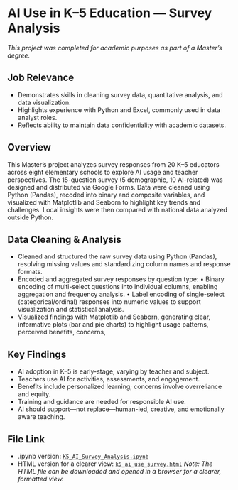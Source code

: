 # AI Use in K–5 Education — Survey Analysis
*This project was completed for academic purposes as part of a Master’s degree.*

## Job Relevance

- Demonstrates skills in cleaning survey data, quantitative analysis, and data visualization.
- Highlights experience with Python and Excel, commonly used in data analyst roles.
- Reflects ability to maintain data confidentiality with academic datasets.

## Overview

This Master’s project analyzes survey responses from 20 K–5 educators across eight elementary schools to explore AI usage and teacher perspectives. The 15-question survey (5 demographic, 10 AI-related) was designed and distributed via Google Forms. Data were cleaned using Python (Pandas), recoded into binary and composite variables, and visualized with Matplotlib and Seaborn to highlight key trends and challenges. Local insights were then compared with national data analyzed outside Python.

## Data Cleaning & Analysis
- Cleaned and structured the raw survey data using Python (Pandas), resolving missing values and standardizing column names and response formats.
- Encoded and aggregated survey responses by question type:
  • Binary encoding of multi-select questions into individual columns, enabling aggregation and frequency analysis.
  • Label encoding of single-select (categorical/ordinal) responses into numeric values to support visualization and statistical analysis.
- Visualized findings with Matplotlib and Seaborn, generating clear, informative plots (bar and pie charts) to highlight usage patterns, perceived benefits, concerns,

## Key Findings

- AI adoption in K–5 is early-stage, varying by teacher and subject. 
- Teachers use AI for activities, assessments, and engagement.
- Benefits include personalized learning; concerns involve overreliance and equity. 
- Training and guidance are needed for responsible AI use.
- AI should support—not replace—human-led, creative, and emotionally aware teaching.

## File Link
- .ipynb version:  [`K5_AI_Survey_Analysis.ipynb`](./K5_AI_Survey_Analysis.ipynb)
- HTML version for a clearer view: [`k5_ai_use_survey.html`](./k5_ai_use_survey.html) 
  *Note: The HTML file can be downloaded and opened in a browser for a clearer, formatted view.*







